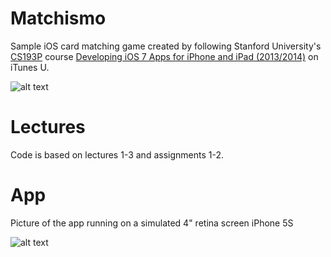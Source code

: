 Matchismo
=========

Sample iOS card matching game created by following Stanford University's [CS193P](http://web.stanford.edu/class/cs193p/cgi-bin/drupal/) course [Developing iOS 7 Apps for iPhone and iPad (2013/2014)](https://itunes.apple.com/us/course/developing-ios-7-apps-for/id733644550) on iTunes U.

![alt text](http://a4.mzstatic.com/us/r30/CobaltPublic4/v4/21/50/bb/2150bb4a-211a-f13b-cf0a-72dbb661be80/d2_160.png)

Lectures
========

Code is based on lectures 1-3 and assignments 1-2.

App
===

Picture of the app running on a simulated 4" retina screen iPhone 5S

![alt text](http://i.imgur.com/b7Ej6mI.png)
